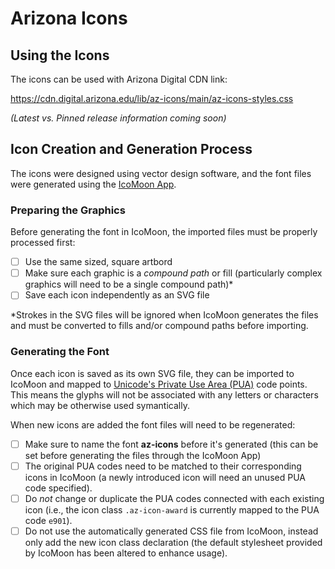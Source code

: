 # Arizona Icons

## Using the Icons
The icons can be used with Arizona Digital CDN link:

https://cdn.digital.arizona.edu/lib/az-icons/main/az-icons-styles.css

_(Latest vs. Pinned release information coming soon)_

## Icon Creation and Generation Process
The icons were designed using vector design software, and the font files were generated using the [IcoMoon App](https://icomoon.io/app).


### Preparing the Graphics
Before generating the font in IcoMoon, the imported files must be properly processed first:

- [ ] Use the same sized, square artbord
- [ ] Make sure each graphic is a _compound path_ or fill (particularly complex graphics will need to be a single compound path)\*
- [ ] Save each icon independently as an SVG file

\*Strokes in the SVG files will be ignored when IcoMoon generates the files and must be converted to fills and/or compound paths before importing. 

### Generating the Font
Once each icon is saved as its own SVG file, they can be imported to IcoMoon and mapped to [Unicode's Private Use Area (PUA)](https://en.wikipedia.org/wiki/Private_Use_Areas) code points. This means the glyphs will not be associated with any letters or characters which may be otherwise used symantically.

When new icons are added the font files will need to be regenerated:

- [ ] Make sure to name the font **az-icons** before it's generated (this can be set before generating the files through the IcoMoon App)
- [ ] The original PUA codes need to be matched to their corresponding icons in IcoMoon (a newly introduced icon will need an unused PUA code specified).
- [ ] Do _not_ change or duplicate the PUA codes connected with each existing icon (i.e., the icon class `.az-icon-award` is currently mapped to the PUA code `e901`).
- [ ] Do not use the automatically generated CSS file from IcoMoon, instead only add the new icon class declaration (the default stylesheet provided by IcoMoon has been altered to enhance usage).